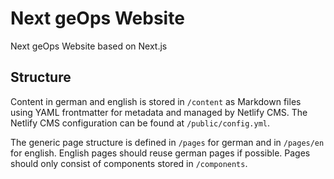 # Next geOps Website

Next geOps Website based on Next.js

## Structure

Content in german and english is stored in `/content` as Markdown files using YAML frontmatter for metadata and managed by Netlify CMS. The Netlify CMS configuration can be found at `/public/config.yml`.

The generic page structure is defined in `/pages` for german and in `/pages/en` for english. English pages should reuse german pages if possible. Pages should only consist of components stored in `/components`.
